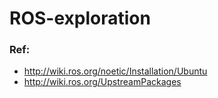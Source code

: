 # ROS-exploration

### Ref:
- http://wiki.ros.org/noetic/Installation/Ubuntu
- http://wiki.ros.org/UpstreamPackages
